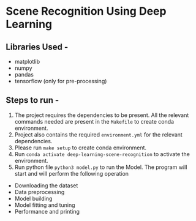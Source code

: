 # Scene Recognition Using Deep Learning
 
## Libraries Used - 
- matplotlib
- numpy
- pandas
- tensorflow (only for pre-processing)

## Steps to run - 
1. The project requires the dependencies to be present. All the relevant commands needed 
are present in the `Makefile` to create conda environment. 
2. Project also contains the required `environment.yml` for the relevant dependencies. 
3. Please run `make setup` to create conda environment. 
4. Run `conda activate deep-learning-scene-recognition` to activate the environment.
5. Run python file `python3 model.py` to run the Model. The program will start and will perform the following operation
  - Downloading the dataset
  - Data preprocessing
  - Model building
  - Model fitting and tuning
  - Performance and printing


